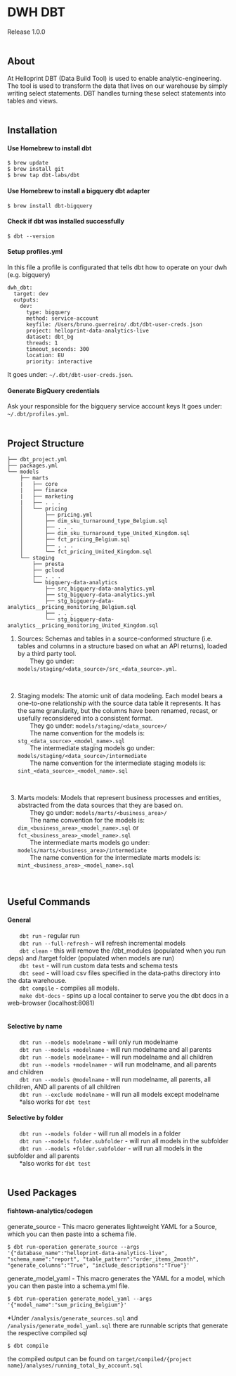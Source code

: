 # DWH DBT
Release 1.0.0
<br><br>

## About
At Helloprint DBT (Data Build Tool) is used to enable analytic-engineering. The tool is used to transform the data that lives on our warehouse by simply writing select statements. DBT handles turning these select statements into tables and views.<br><br>

## Installation
#### Use Homebrew to install dbt
```
$ brew update
$ brew install git
$ brew tap dbt-labs/dbt
```

#### Use Homebrew to install a bigquery dbt adapter
```
$ brew install dbt-bigquery
```

#### Check if dbt was installed successfully
```
$ dbt --version
```

#### Setup profiles.yml
In this file a profile is configurated that tells dbt how to operate on your dwh (e.g. bigquery)
```
dwh_dbt:
  target: dev
  outputs:
    dev:
      type: bigquery
      method: service-account
      keyfile: /Users/bruno.guerreiro/.dbt/dbt-user-creds.json
      project: helloprint-data-analytics-live
      dataset: dbt_bg
      threads: 1
      timeout_seconds: 300
      location: EU
      priority: interactive
```
It goes under: `~/.dbt/dbt-user-creds.json`.

#### Generate BigQuery credentials
Ask your responsible for the bigquery service account keys
It goes under: `~/.dbt/profiles.yml`.
<br><br>

## Project Structure
```
├── dbt_project.yml
├── packages.yml
└── models
    ├── marts
    |   ├── core
    |   ├── finance
    |   ├── marketing
    |   ├── . . .
    │   └── pricing
    │       ├── pricing.yml
    │       ├── dim_sku_turnaround_type_Belgium.sql
    │       ├── . . .
    │       ├── dim_sku_turnaround_type_United_Kingdom.sql
    │       ├── fct_pricing_Belgium.sql
    │       ├── . . .
    │       └── fct_pricing_United_Kingdom.sql
    └── staging
        ├── presta
        ├── gcloud
        ├── . . .
        └── bigquery-data-analytics
            ├── src_bigquery-data-analytics.yml
            ├── stg_bigquery-data-analytics.yml
            ├── stg_bigquery-data-analytics__pricing_monitoring_Belgium.sql
            ├── . . .
            └── stg_bigquery-data-analytics__pricing_monitoring_United_Kingdom.sql
```

1. Sources: Schemas and tables in a source-conformed structure (i.e. tables and columns in a structure based on what an API returns), loaded by a third party tool. <br>
&nbsp;&nbsp;&nbsp;&nbsp;&nbsp;&nbsp; They go under: `models/staging/<data_source>/src_<data_source>.yml`. <br>
<br>

2. Staging models: The atomic unit of data modeling. Each model bears a one-to-one relationship with the source data table it represents. It has the same granularity, but the columns have been renamed, recast, or usefully reconsidered into a consistent format. <br>
&nbsp;&nbsp;&nbsp;&nbsp;&nbsp;&nbsp; They go under: `models/staging/<data_source>/` <br>
&nbsp;&nbsp;&nbsp;&nbsp;&nbsp;&nbsp; The name convention for the models is: `stg_<data_source>_<model_name>.sql` <br>
&nbsp;&nbsp;&nbsp;&nbsp;&nbsp;&nbsp; The intermediate staging models go under: `models/staging/<data_source>/intermediate` <br>
&nbsp;&nbsp;&nbsp;&nbsp;&nbsp;&nbsp; The name convention for the intermediate staging models is: `sint_<data_source>_<model_name>.sql` <br>
<br>

3. Marts models: Models that represent business processes and entities, abstracted from the data sources that they are based on. <br>
&nbsp;&nbsp;&nbsp;&nbsp;&nbsp;&nbsp; They go under: `models/marts/<business_area>/` <br>
&nbsp;&nbsp;&nbsp;&nbsp;&nbsp;&nbsp; The name convention for the models is: `dim_<business_area>_<model_name>.sql` or `fct_<business_area>_<model_name>.sql` <br>
&nbsp;&nbsp;&nbsp;&nbsp;&nbsp;&nbsp; The intermediate marts models go under: `models/marts/<business_area>/intermediate` <br>
&nbsp;&nbsp;&nbsp;&nbsp;&nbsp;&nbsp; The name convention for the intermediate marts models is: `mint_<business_area>_<model_name>.sql` <br>
<br><br>

## Useful Commands

#### General
&nbsp;&nbsp;&nbsp;&nbsp;&nbsp;&nbsp; `dbt run` - regular run <br>
&nbsp;&nbsp;&nbsp;&nbsp;&nbsp;&nbsp; `dbt run --full-refresh` - will refresh incremental models <br>
&nbsp;&nbsp;&nbsp;&nbsp;&nbsp;&nbsp; `dbt clean` - this will remove the /dbt_modules (populated when you run deps) and /target folder (populated when models are run) <br>
&nbsp;&nbsp;&nbsp;&nbsp;&nbsp;&nbsp; `dbt test` - will run custom data tests and schema tests <br>
&nbsp;&nbsp;&nbsp;&nbsp;&nbsp;&nbsp; `dbt seed` - will load csv files specified in the data-paths directory into the data warehouse. <br>
&nbsp;&nbsp;&nbsp;&nbsp;&nbsp;&nbsp; `dbt compile` - compiles all models. <br>
&nbsp;&nbsp;&nbsp;&nbsp;&nbsp;&nbsp; `make dbt-docs` - spins up a local container to serve you the dbt docs in a web-browser (localhost:8081) <br>
<br>
#### Selective by name
&nbsp;&nbsp;&nbsp;&nbsp;&nbsp;&nbsp; `dbt run --models modelname` - will only run modelname <br>
&nbsp;&nbsp;&nbsp;&nbsp;&nbsp;&nbsp; `dbt run --models +modelname` - will run modelname and all parents <br>
&nbsp;&nbsp;&nbsp;&nbsp;&nbsp;&nbsp; `dbt run --models modelname+` - will run modelname and all children <br>
&nbsp;&nbsp;&nbsp;&nbsp;&nbsp;&nbsp; `dbt run --models +modelname+` - will run modelname, and all parents and children <br>
&nbsp;&nbsp;&nbsp;&nbsp;&nbsp;&nbsp; `dbt run --models @modelname` - will run modelname, all parents, all children, AND all parents of all children <br>
&nbsp;&nbsp;&nbsp;&nbsp;&nbsp;&nbsp; `dbt run --exclude modelname` - will run all models except modelname <br>
&nbsp;&nbsp;&nbsp;&nbsp;&nbsp;&nbsp; *also works for `dbt test`
<br>
####  Selective by folder
&nbsp;&nbsp;&nbsp;&nbsp;&nbsp;&nbsp; `dbt run --models folder` - will run all models in a folder <br>
&nbsp;&nbsp;&nbsp;&nbsp;&nbsp;&nbsp; `dbt run --models folder.subfolder` - will run all models in the subfolder <br>
&nbsp;&nbsp;&nbsp;&nbsp;&nbsp;&nbsp; `dbt run --models +folder.subfolder` - will run all models in the subfolder and all parents <br>
&nbsp;&nbsp;&nbsp;&nbsp;&nbsp;&nbsp; *also works for `dbt test`
<br><br>

## Used Packages
#### fishtown-analytics/codegen
generate_source - This macro generates lightweight YAML for a Source, which you can then paste into a schema file.
```
$ dbt run-operation generate_source --args '{"database_name":"helloprint-data-analytics-live", "schema_name":"report", "table_pattern":"order_items_2month", "generate_columns":"True", "include_descriptions":"True"}'
```

generate_model_yaml - This macro generates the YAML for a model, which you can then paste into a schema.yml file.
```
$ dbt run-operation generate_model_yaml --args '{"model_name":"sum_pricing_Belgium"}'
```

*Under `/analysis/generate_sources.sql` and `/analysis/generate_model_yaml.sql` there are runnable scripts that generate the respective compiled sql
```
$ dbt compile
```
the compiled output can be found on `target/compiled/{project name}/analyses/running_total_by_account.sql`

